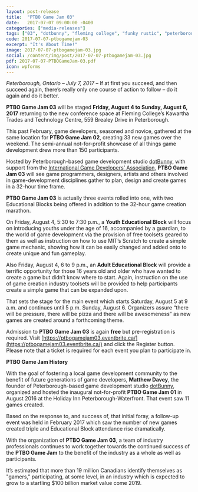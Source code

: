 ```yaml
---
layout: post-release
title:  "PTBO Game Jam 03"
date:   2017-07-07 09:00:00 -0400
categories: ["media-releases"]
tags: ["03", "dotbunny", "fleming college", "funky rustic", "peterborough cfdc", "liftlock studios", "prima ip", "unity", "igda"]
code: 2017-07-07-ptbogamejam-03
excerpt: "It's About Time!"
image: 2017-07-07-ptbogamejam-03.jpg
social: /content/img/post/2017-07-07-ptbogamejam-03.jpg
pdf: 2017-07-07-PTBOGameJam-03.pdf
icon: wpforms
---
```

_Peterborough, Ontario – July 7, 2017_ – If at first you succeed, and then succeed again, there’s really only one course of action to follow – do it again and do it better.  
  
**PTBO Game Jam 03** will be staged **Friday, August 4 to Sunday, August 6, 2017** returning to the new conference space at Fleming College’s Kawartha Trades and Technology Centre, 559 Brealey Drive in Peterborough. 
  
This past February, game developers, seasoned and novice, gathered at the same location for **PTBO Game Jam 02**, creating 33 new games over the weekend. The semi-annual not-for-profit showcase of all things game development drew more than 150 participants. 
  
Hosted by Peterborough-based game development studio [dotBunny](http://dotbunny.com), with support from the [International Game Developers’ Association](https://www.igda.org/), **PTBO Game Jam 03** will see game programmers, designers, artists and others involved in game-development disciplines gather to plan, design and create games in a 32-hour time frame.
  
**PTBO Game Jam 03** is actually three events rolled into one, with two Educational Blocks being offered in addition to the 32-hour game creation marathon. 
  
On Friday, August 4, 5:30 to 7:30 p.m., a **Youth Educational Block** will focus on introducing youths under the age of 16, accompanied by a guardian, to the world of game development via the provision of free toolsets geared to them as well as instruction on how to use MIT’s Scratch to create a simple game mechanic, showing how it can be easily changed and added onto to create unique and fun gameplay.
  
Also Friday, August 4, 6 to 9 p.m., an **Adult Educational Block** will provide a terrific opportunity for those 16 years old and older who have wanted to create a game but didn’t know where to start. Again, instruction on the use of game creation industry toolsets will be provided to help participants create a simple game that can be expanded upon.
  
That sets the stage for the main event which starts Saturday, August 5 at 9 a.m. and continues until 5 p.m. Sunday, August 6. Organizers assure “there will be pressure, there will be pizza and there will be awesomeness” as new games are created around a forthcoming theme.
  
Admission to **PTBO Game Jam 03** is again **free** but pre-registration is required. Visit [https://ptbogamejam03.eventbrite.ca/](https://ptbogamejam03.eventbrite.ca/) and click the Register button. Please note that a ticket is required for each event you plan to participate in.
  
**PTBO Game Jam History**  
  
With the goal of fostering a local game development community to the benefit of future generations of game developers, **Matthew Davey**, the founder of Peterborough-based game development studio [dotBunny](http://dotbunny.com), organized and hosted the inaugural not-for-profit **PTBO Game Jam 01** in August 2016 at the Holiday Inn Peterborough-Waterfront. That event saw 11 games created.
  
Based on the response to, and success of, that initial foray, a follow-up event was held in February 2017 which saw the number of new games created triple and Educational Block attendance rise dramatically. 
  
With the organization of **PTBO Game Jam 03**, a team of industry professionals continues to work together towards the continued success of the **PTBO Game Jam** to the benefit of the industry as a whole as well as participants. 
  
It’s estimated that more than 19 million Canadians identify themselves as "gamers," participating, at some level, in an industry which is expected to grow to a startling $100 billion market value come 2019.